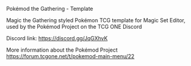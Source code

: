 Pokémod the Gathering - Template

Magic the Gathering styled Pokémon TCG template for Magic Set Editor, used by the Pokémod Project on the TCG ONE Discord

Discord link: https://discord.gg/JqGXhvK

More information about the Pokémod Project https://forum.tcgone.net/t/pokemod-main-menu/22
